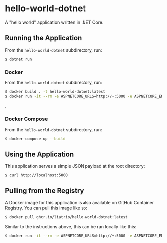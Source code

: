 # hello-world-dotnet
A "hello world" application written in .NET Core.

## Running the Application

From the `hello-world-dotnet` subdirectory, run:

```bash
$ dotnet run
```

### Docker

From the `hello-world-dotnet` subdirectory, run:

```bash
$ docker build . -t hello-world-dotnet:latest
$ docker run -it --rm -e ASPNETCORE_URLS=http://+:5000 -e ASPNETCORE_ENVIRONMENT=Development -p 5000:5000 hello-world-dotnet:latest
```
.
### Docker Compose

From the `hello-world-dotnet` subdirectory, run:

```bash
$ docker-compose up --build
```

## Using the Application

This application serves a simple JSON payload at the root directory:

```bash
$ curl http://localhost:5000
```

## Pulling from the Registry

A Docker image for this application is also available on GitHub Container Registry. You can pull this image like so:

```bash
$ docker pull ghcr.io/liatrio/hello-world-dotnet:latest
```

Similar to the instructions above, this can be ran locally like this:

```bash
$ docker run -it --rm -e ASPNETCORE_URLS=http://+:5000 -e ASPNETCORE_ENVIRONMENT=Development -p 5000:5000 ghcr.io/liatrio/hello-world-dotnet:latest
```
